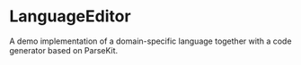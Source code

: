LanguageEditor
==============

A demo implementation of a domain-specific language together with a code generator based on ParseKit.
